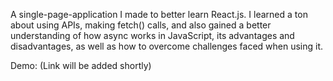 A single-page-application I made to better learn React.js. I learned a ton about using APIs, making fetch() calls, and also gained a better understanding of how async works in JavaScript, its advantages and disadvantages, as well as how to overcome challenges faced when using it. 

Demo:
(Link will be added shortly)